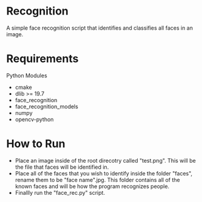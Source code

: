 # Recognition
A simple face recognition script that identifies and classifies all faces in an image.
# Requirements

Python Modules

- cmake
- dlib >= 19.7
- face_recognition
- face_recognition_models
- numpy
- opencv-python

# How to Run

- Place an image inside of the root direcotry called "test.png". This will be the file that faces will be identified in. 
- Place all of the faces that you wish to identify inside the folder "faces", rename them to be "face name".jpg. This folder contains all of the known faces and will be how the program recognizes people. 
- Finallly run the "face_rec.py" script.
